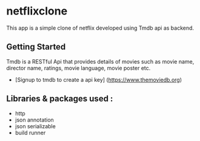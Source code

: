 # netflixclone

This app is a simple clone of netflix developed using Tmdb api as backend. 

## Getting Started
Tmdb is a RESTful Api that provides details of movies such as movie name, director name, ratings,
movie language, movie poster etc. 
- [Signup to tmdb to create a api key] (https://www.themoviedb.org)

## Libraries & packages used :
- http
- json annotation
- json serializable
- build runner
